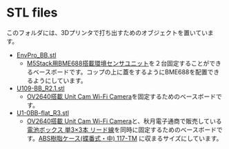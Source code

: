 # STL files

このフォルダには、3Dプリンタで打ち出すためのオブジェクトを置いています。

* [EnvPro_BB.stl](./EnvPro_BB.stl "Unit ENV-Pro用ベースボード")
  * [M5Stack用BME688搭載環境センサユニット](https://docs.m5stack.com/en/unit/ENV%20Pro%20Unit)を２台固定することができるベースボードです。コップの上に蓋をするようにBME688を配置できるようにしています。
* [U109-BB_R2.1.stl](./U109-BB_R2.1.stl "Unit CAM用ベースボード(1)")
  * [OV2640搭載 Unit Cam Wi-Fi Camera](https://docs.m5stack.com/en/unit/unit_cam)を固定するためのベースボードです。
* [U1-0BB-flat_R3.stl](./U109BB-flat_R3.stl "Unit CAM用ベースボード(2)")
  * [OV2640搭載 Unit Cam Wi-Fi Camera](https://docs.m5stack.com/en/unit/unit_cam)と、秋月電子通商で販売している[電池ボックス 単3×3本 リード線](https://akizukidenshi.com/catalog/g/g102667/)を同時に固定するためのベースボードです。[ABS樹脂ケース(蝶番式・中) 117-TM](https://akizukidenshi.com/catalog/g/g107401/) に収まるサイズにしています。
